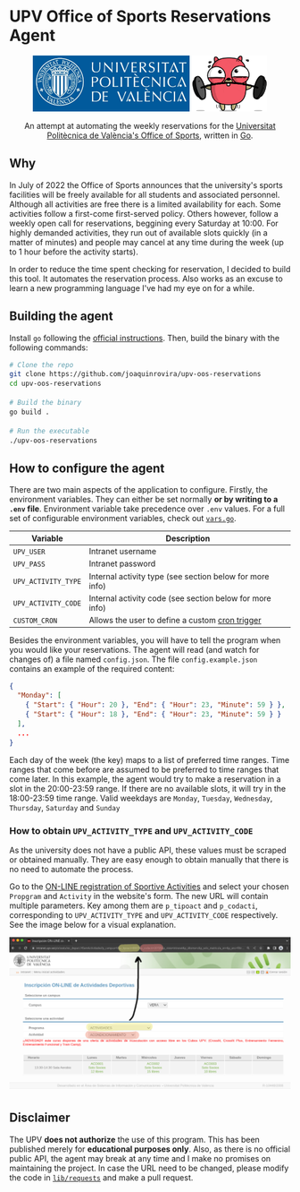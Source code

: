 

<p align="center">
    <h1>UPV Office of Sports Reservations Agent</h1>
</p>
    
<p align="center">
    <a href="https://www.upv.es/" target="blank"><img src="./.img/UPV.jpg"  height="100" alt="UPV Logo" /></a>
    <img src="./.img/muscles-clipart-ghoper.gif" height="100"  />
</p>

<p align="center">An attempt at automating the weekly reservations for the <a href="https://www.upv.es/entidades/AD/" target="blank">Universitat Politècnica de València's Office of Sports</a>, written in <a href="https://go.dev" target="blank">Go</a>.</p>

## Why

In July of 2022 the Office of Sports announces that the university's sports facilities will be freely available for all students and associated personnel. Although all activities are free there is a limited availability for each. Some activities follow a first-come first-served policy. Others however, follow a weekly open call for reservations, beggining every Saturday at 10:00. For highly demanded activities, they run out of available slots quickly (in a matter of minutes) and people may cancel at any time during the week (up to 1 hour before the activity starts).

In order to reduce the time spent checking for reservation, I decided to build this tool. It automates the reservation process. Also works as an excuse to learn a new programming language I've had my eye on for a while. 

## Building the agent

Install `go` following the [official instructions](https://go.dev/doc/install). Then, build the binary with the following commands:

```bash
# Clone the repo
git clone https://github.com/joaquinrovira/upv-oos-reservations
cd upv-oos-reservations

# Build the binary
go build .

# Run the executable
./upv-oos-reservations
``` 

## How to configure the agent

There are two main aspects of the application to configure. Firstly, the environment variables. They can either be set normally **or by writing to a `.env` file**. Environment variable take precedence over `.env` values. For a full set of configurable environment variables, check out [`vars.go`](./lib/vars/vars.go).

<center>

| Variable            | Description                                                                                                  |
| ------------------- | ------------------------------------------------------------------------------------------------------------ |
| `UPV_USER`          | Intranet username                                                                                            |
| `UPV_PASS`          | Intranet password                                                                                            |
| `UPV_ACTIVITY_TYPE` | Internal activity type (see section below for more info)                                                     |
| `UPV_ACTIVITY_CODE` | Internal activity code (see section below for more info)                                                     |
| `CUSTOM_CRON`       | Allows the user to define a custom [cron trigger](https://github.com/reugn/go-quartz#cron-expression-format) |

</center>

Besides the environment variables, you will have to tell the program when you would like your reservations. The agent will read (and watch for changes of) a file named `config.json`. The file `config.example.json` contains an example of the required content:

```json
{
  "Monday": [
    { "Start": { "Hour": 20 }, "End": { "Hour": 23, "Minute": 59 } },
    { "Start": { "Hour": 18 }, "End": { "Hour": 23, "Minute": 59 } }
  ],
  ...
}
```

Each day of the week (the key) maps to a list of preferred time ranges. Time ranges that come before are assumed to be preferred to time ranges that come later. In this example, the agent would try to make a reservation in a slot in the 20:00-23:59 range. If there are no available slots, it will try in the 18:00-23:59 time range. Valid weekdays are `Monday`, `Tuesday`, `Wednesday`, `Thursday`, `Saturday` and `Sunday`

### How to obtain `UPV_ACTIVITY_TYPE` and `UPV_ACTIVITY_CODE`

As the university does not have a public API, these values must be scraped or obtained manually. They are easy enough to obtain manually that there is no need to automate the process.

Go to the [ON-LINE registration of Sportive Activities](https://intranet.upv.es/pls/soalu/sic_depact.HSemActividades) and select your chosen `Propgram` and `Activity` in the website's form. The new URL will contain multiple parameters. Key among them are `p_tipoact` and `p_codacti`, corresponding to `UPV_ACTIVITY_TYPE` and `UPV_ACTIVITY_CODE` respectively. See the image below for a visual explanation.

<center>

<img src="./.img/obtaining-the-codes.png"/>

</center>


## Disclaimer

The UPV **does not authorize** the use of this program. This has been published merely for **educational purposes only**. Also, as there is no official public API, the agent may break at any time and I make no promises on maintaining the project. In case the URL need to be changed, please modify the code in [`lib/requests`](./lib/requests/) and make a pull request.
